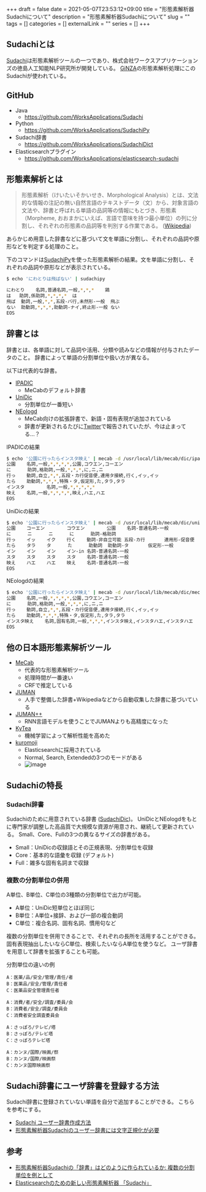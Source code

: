 +++
draft = false
date = 2021-05-07T23:53:12+09:00
title = "形態素解析器Sudachiについて"
description = "形態素解析器Sudachiについて"
slug = ""
tags = []
categories = []
externalLink = ""
series = []
+++

## Sudachiとは
[Sudachi](https://github.com/WorksApplications/Sudachi)は形態素解析ツールの一つであり、株式会社ワークスアプリケーションズの徳島人工知能NLP研究所が開発している。
[GiNZA](https://megagonlabs.github.io/ginza/)の形態素解析処理にこのSudachiが使われている。

## GitHub
- Java
  - https://github.com/WorksApplications/Sudachi
- Python
  - https://github.com/WorksApplications/SudachiPy
- Sudachi辞書
  - https://github.com/WorksApplications/SudachiDict
- Elasticsearchプラグイン
  - https://github.com/WorksApplications/elasticsearch-sudachi

## 形態素解析とは

> 形態素解析（けいたいそかいせき、Morphological Analysis）とは、文法的な情報の注記の無い自然言語のテキストデータ（文）から、対象言語の文法や、辞書と呼ばれる単語の品詞等の情報にもとづき、形態素（Morpheme, おおまかにいえば、言語で意味を持つ最小単位）の列に分割し、それぞれの形態素の品詞等を判別する作業である。 ([Wikipedia](https://ja.wikipedia.org/wiki/%E5%BD%A2%E6%85%8B%E7%B4%A0%E8%A7%A3%E6%9E%90))

あらかじめ用意した辞書などに基づいて文を単語に分割し、それぞれの品詞や原形などを判定する処理のこと。

下のコマンドは[SudachiPy](https://github.com/WorksApplications/SudachiPy)を使った形態素解析の結果。文を単語に分割し、それぞれの品詞や原形などが表示されている。

```bash
$ echo 'にわとりは飛ばない' | sudachipy

にわとり	名詞,普通名詞,一般,*,*,*	鶏
は	助詞,係助詞,*,*,*,*	は
飛ば	動詞,一般,*,*,五段-バ行,未然形-一般	飛ぶ
ない	助動詞,*,*,*,助動詞-ナイ,終止形-一般	ない
EOS
```


## 辞書とは
辞書とは、各単語に対して品詞や活用、分類や読みなどの情報が付与されたデータのこと。
辞書によって単語の分割単位や扱い方が異なる。

以下は代表的な辞書。

- [IPADIC](http://manual.freeshell.org/chasen/ipadic-ja.pdf)
  - MeCabのデフォルト辞書
- [UniDic](https://unidic.ninjal.ac.jp/download#unidic_bccwj)
  - 分割単位が一番短い
- [NEologd](https://github.com/neologd/mecab-ipadic-neologd)
  - MeCab向けの拡張辞書で、新語・固有表現が追加されている
  - 辞書が更新されるたびに[Twitter](https://twitter.com/neologdofficial?lang=ja)で報告されていたが、今は止まってる...？

IPADICの結果

```bash
$ echo '公園に行ったらインスタ映え' | mecab -d /usr/local/lib/mecab/dic/ipadic
公園    名詞,一般,*,*,*,*,公園,コウエン,コーエン
に      助詞,格助詞,一般,*,*,*,に,ニ,ニ
行っ    動詞,自立,*,*,五段・カ行促音便,連用タ接続,行く,イッ,イッ
たら    助動詞,*,*,*,特殊・タ,仮定形,た,タラ,タラ
インスタ        名詞,一般,*,*,*,*,*
映え    名詞,一般,*,*,*,*,映え,ハエ,ハエ
EOS
```

UniDicの結果

```bash
$ echo '公園に行ったらインスタ映え' | mecab -d /usr/local/lib/mecab/dic/unidic
公園    コーエン        コウエン        公園    名詞-普通名詞-一般
に      ニ      ニ      に      助詞-格助詞
行っ    イッ    イク    行く    動詞-非自立可能 五段-カ行       連用形-促音便
たら    タラ    タ      た      助動詞  助動詞-タ       仮定形-一般
イン    イン    イン    イン-in 名詞-普通名詞-一般
スタ    スタ    スタ    スタ    名詞-普通名詞-一般
映え    ハエ    ハエ    映え    名詞-普通名詞-一般
EOS
```

NEologdの結果

```bash
$ echo '公園に行ったらインスタ映え' | mecab -d /usr/local/lib/mecab/dic/mecab-ipadic-neologd
公園    名詞,一般,*,*,*,*,公園,コウエン,コーエン
に      助詞,格助詞,一般,*,*,*,に,ニ,ニ
行っ    動詞,自立,*,*,五段・カ行促音便,連用タ接続,行く,イッ,イッ
たら    助動詞,*,*,*,特殊・タ,仮定形,た,タラ,タラ
インスタ映え    名詞,固有名詞,一般,*,*,*,インスタ映え,インスタハエ,インスタハエ
EOS
```

## 他の日本語形態素解析ツール

- [MeCab](https://taku910.github.io/mecab/)
  - 代表的な形態素解析ツール
  - 処理時間が一番速い
  - CRFで推定している
- [JUMAN](https://nlp.ist.i.kyoto-u.ac.jp/index.php?JUMAN)
  - 人手で整備した辞書+Wikipediaなどから自動収集した辞書に基づいている
- [JUMAN++](https://nlp.ist.i.kyoto-u.ac.jp/?JUMAN%2B%2B)
  - RNN言語モデルを使うことでJUMANよりも高精度になった
- [KyTea](http://www.phontron.com/kytea/index-ja.html)
  - 機械学習によって解析性能を高めた
- [kuromoji](https://www.atilika.com/ja/kuromoji/)
  - Elasticsearchに採用されている
  - Normal, Search, Extendedの3つのモードがある
  - ![image](https://user-images.githubusercontent.com/20487308/117475167-b31e6180-af96-11eb-9ebc-b45209c73103.png)


## Sudachiの特長
### Sudachi辞書
Sudachiのために用意されている辞書 ([SudachiDic](https://github.com/WorksApplications/SudachiDict))。
UniDicとNEologdをもとに専門家が調整した高品質で大規模な資源が用意され、継続して更新されている。
Small、Core、Fullの3つの異なるサイズの辞書がある。

- Small：UniDicの収録語とその正規表現、分割単位を収録
- Core：基本的な語彙を収録 (デフォルト)
- Full：雑多な固有名詞まで収録

### 複数の分割単位の併用
A単位、B単位、C単位の3種類の分割単位で出力が可能。

- A単位：UniDic短単位とほぼ同じ
- B単位：A単位+接辞、および一部の複合動詞
- C単位：複合名詞、固有名詞、慣用句など

複数の分割単位を併用できることで、それぞれの長所を活用することができる。
固有表現抽出したいならC単位、検索したいならA単位を使うなど。
ユーザ辞書を用意して辞書を拡張することも可能。

分割単位の違いの例

```
A：医薬/品/安全/管理/責任/者
B：医薬品/安全/管理/責任者
C：医薬品安全管理責任者

A：消費/者/安全/調査/委員/会
B：消費者/安全/調査/委員会
C：消費者安全調査委員会

A：さっぽろ/テレビ/塔
B：さっぽろ/テレビ塔
C：さっぽろテレビ塔

A：カンヌ/国際/映画/祭
B：カンヌ/国際/映画祭
C：カンヌ国際映画祭
```

## Sudachi辞書にユーザ辞書を登録する方法
Sudachi辞書に登録されていない単語を自分で追加することができる。
こちらを参考にする。

- [Sudachi ユーザー辞書作成方法](https://github.com/WorksApplications/Sudachi/blob/develop/docs/user_dict.md)
- [形態素解析器Sudachiのユーザー辞書には文字正規化が必要](https://zenn.dev/sorami/articles/6bdb4bf6c7f207)

## 参考

- [形態素解析器Sudachiの「辞書」はどのように作られているか: 複数の分割単位を例として](https://zenn.dev/sorami/articles/c9a506000fd1fbd1cf98)
- [Elasticsearchのための新しい形態素解析器 「Sudachi」](https://qiita.com/sorami/items/99604ef105f13d2d472b)
